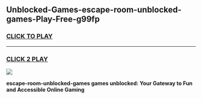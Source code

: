
## Unblocked-Games-escape-room-unblocked-games-Play-Free-g99fp
<h3>
<a href="https://premium76.site?title=escape-room-unblocked-games&ref=23A">CLICK TO PLAY</a></h3>
<hr>

<h3>
<a href="https://premium76.site?title=escape-room-unblocked-games&ref=23A">CLICK 2 PLAY</a>
  
</h3>

<a href="https://premium76.site?title=escape-room-unblocked-games&ref=23A"><img src="https://clearcache.store/games.png"></a>


**escape-room-unblocked-games games unblocked: Your Gateway to Fun and Accessible Online Gaming**
